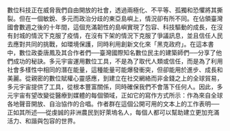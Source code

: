 數位科技正在威脅我們自由開放的社會，透過兩極化、不平等、孤獨和恐懼將其撕裂。但在一個敏銳、多元而政治分歧的東亞島嶼上，情況卻有所不同。在佔領臺灣國會數週之後的十年間，這個充滿韌性的島嶼實現了包容、科技驅動的成長，在沒有封城的情況下克服了疫情，在沒有下架的情況下克服了爭議訊息，並且信任人民去應對共同的挑戰，如環境保護，同時利用創新文化來「黑克政府」。在這本書中，數位政委唐鳳及其合作者們──臺灣國際知名數位民主的建築師們──分享了他們成功的秘訣。多元宇宙運用數位工具，不是為了取代人類或信任，而是為了利用社會多樣性中相同的潛在能量，這種能量可能爆發衝突，但卻能用於進步、成長和美麗。從親密的數位賦權心靈感應，到建立在社交網絡而非金錢之上的全球貿易，多元宇宙提供了工具，從根本豐富關係，同時確保我們不會落下任何人。因此，多元宇宙有望改變從醫療到媒體的每個領域，正如它的寫作方式所示：作為來自全球各地聲音開放、自治協作的合唱。作者群在這個公開可用的文本上的工作表明──正如其所述──從虔誠的非洲農民到好萊塢名人，每個人都可以幫助建立更加充滿活力、和諧與包容的世界。
